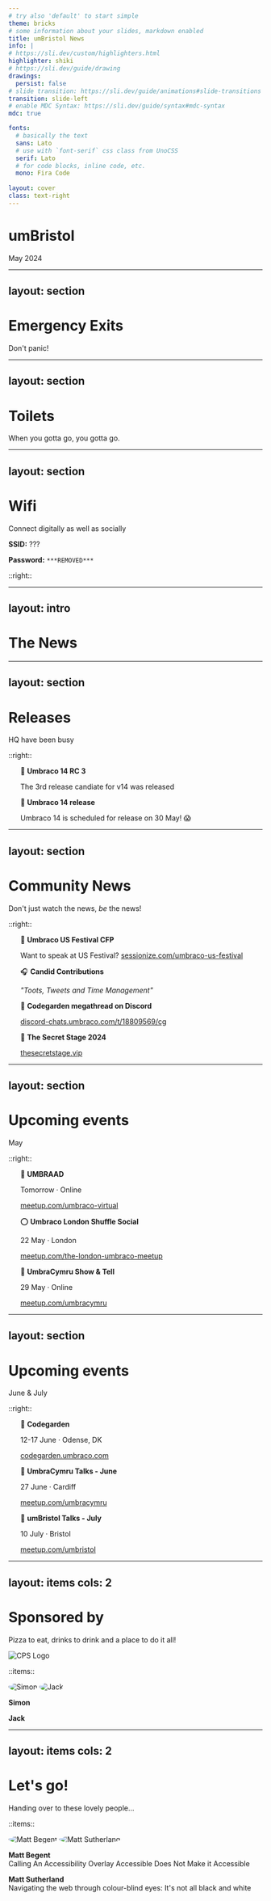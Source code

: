 ```yaml
---
# try also 'default' to start simple
theme: bricks
# some information about your slides, markdown enabled
title: umBristol News
info: |
# https://sli.dev/custom/highlighters.html
highlighter: shiki
# https://sli.dev/guide/drawing
drawings:
  persist: false
# slide transition: https://sli.dev/guide/animations#slide-transitions
transition: slide-left
# enable MDC Syntax: https://sli.dev/guide/syntax#mdc-syntax
mdc: true

fonts:
  # basically the text
  sans: Lato
  # use with `font-serif` css class from UnoCSS
  serif: Lato
  # for code blocks, inline code, etc.
  mono: Fira Code
  
layout: cover
class: text-right
---
```


<style>
  img.logo {
    max-width: 250px;
    margin: auto;
  }

  img.person {
    max-width: 160px;
    margin: auto;
    border-radius: 50%;
  }

  ul {
    list-style: none!important;
  }
  
</style>

# umBristol

May 2024

<!--
The last comment block of each slide will be treated as slide notes. It will be visible and editable in Presenter Mode along with the slide. [Read more in the docs](https://sli.dev/guide/syntax.html#notes)
-->

---
layout: section
---

# Emergency Exits

Don't panic!

---
layout: section
---

# Toilets

When you gotta go, you gotta go.

---
layout: section
---

# Wifi

Connect digitally as well as socially

**SSID:** ???

**Password:** `***REMOVED***`

::right::

<qrcode-vue :value="'WIFI:S:???;T:WPA;P:***REMOVED***;;'" :size="200" :level="'L'" :render-as="'svg'"></qrcode-vue>

---
layout: intro
---

# The News

---
layout: section
---

# Releases

HQ have been busy

::right::

<v-clicks>

- 🚀 **Umbraco 14 RC 3**
  
  The 3rd release candiate for v14 was released
- 🚀 **Umbraco 14 release**
  
  Umbraco 14 is scheduled for release on 30 May! 😱
  
</v-clicks>

---
layout: section
---

# Community News

Don't just watch the news, *be* the news!

::right::

<v-clicks>

- 🎪 **Umbraco US Festival CFP**
  
  Want to speak at US Festival?
  [sessionize.com/umbraco-us-festival](https://sessionize.com/umbraco-us-festival/)
- 🎧 **Candid Contributions**
  
  *"Toots, Tweets and Time Management"*
- 💼 **Codegarden megathread on Discord**
  
  [discord-chats.umbraco.com/t/18809569/cg](https://discord-chats.umbraco.com/t/18809569/cg)

- 🤫 **The Secret Stage 2024**
  
  [thesecretstage.vip](https://thesecretstage.vip/)
</v-clicks>

---
layout: section
---

# Upcoming events
May

::right::

<v-clicks>

- 💙 **UMBRAAD**
  
  Tomorrow &middot; Online

  [meetup.com/umbraco-virtual](https://www.meetup.com/umbraco-virtual/events/299210604)
- ⭕ **Umbraco London Shuffle Social**
  
  22 May &middot; London

  [meetup.com/the-london-umbraco-meetup](https://www.meetup.com/the-london-umbraco-meetup/events/300930964)
- 🐲 **UmbraCymru Show & Tell**
  
  29 May &middot; Online

  [meetup.com/umbracymru](https://www.meetup.com/umbracymru/events/298562607)
</v-clicks>

---
layout: section
---

# Upcoming events
June & July

::right::

<v-clicks>

- 🌷 **Codegarden**
  
  12-17 June &middot; Odense, DK

  [codegarden.umbraco.com](https://codegarden.umbraco.com/)
- 🐲 **UmbraCymru Talks - June**
  
  27 June &middot; Cardiff

  [meetup.com/umbracymru](https://www.meetup.com/umbracymru/events/298562625)
- 🦄 **umBristol Talks - July**
  
  10 July &middot; Bristol

  [meetup.com/umbristol](https://www.meetup.com/umbristol/)
</v-clicks>

---
layout: items
cols: 2
---

# Sponsored by
Pizza to eat, drinks to drink and a place to do it all!

<img src="/images/cps/logo.png" alt="CPS Logo" class="logo" />

::items::

<img src="/images/cps/simon.jfif" alt="Simon" class="person" />
<img src="/images/cps/jack.jpg" alt="Jack" class="person"/>

**Simon**

**Jack**

---
layout: items
cols: 2
---

# Let's go!
Handing over to these lovely people&hellip;

::items::

<img src="/images/gibe/matt-begent.jpg" alt="Matt Begent" class="person" />
<img src="/images/true/matt.jpg" alt="Matt Sutherland" class="person" />

**Matt Begent**<br />
Calling An Accessibility Overlay Accessible Does Not Make it Accessible

**Matt Sutherland**<br />
Navigating the web through colour-blind eyes: It's not all black and white